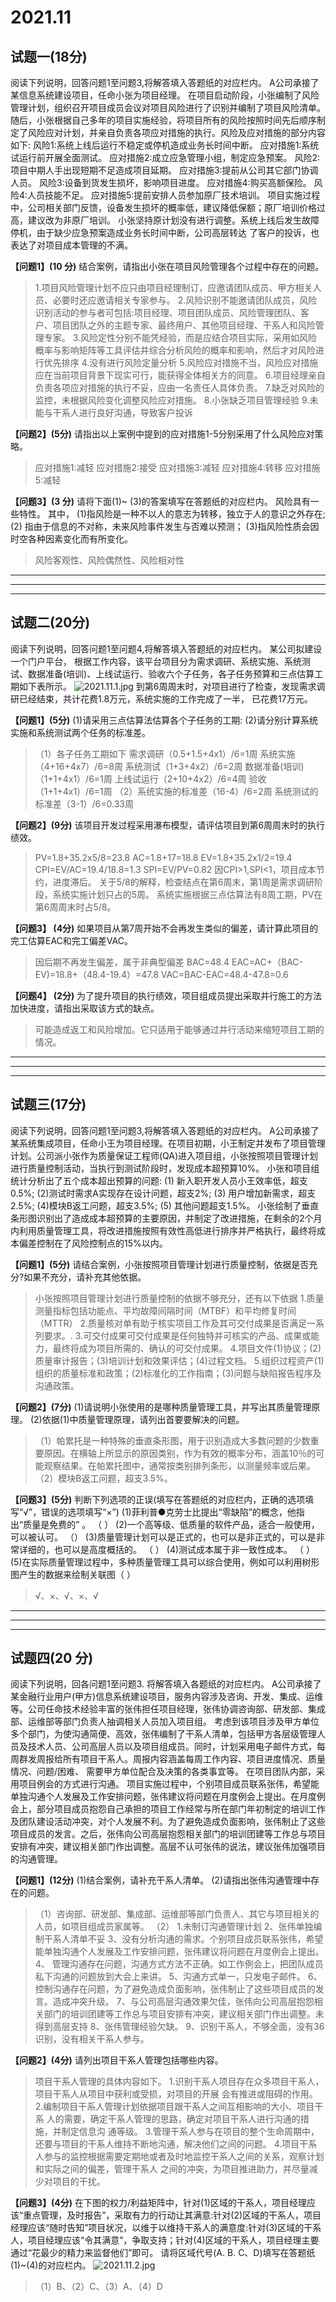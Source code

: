 # 2021.11

## 试题一(18分)

阅读下列说明，回答问题1至问题3,将解答填入答题纸的对应栏内。
A公司承接了某信息系统建设项目，任命小张为项目经理。
在项目启动阶段，小张编制了风险管理计划，组织召开项目成员会议对项目风险进行了识别并编制了项目风险清单。随后，小张根据自己多年的项目实施经验，将项目所有的风险按照时间先后顺序制定了风险应对计划，并亲自负责各项应对措施的执行。风险及应对措施的部分内容如下:
风险1:系统上线后运行不稳定或停机造成业务长时间中断。
应对措施1:系统试运行前开展全面测试。
应对措施2:成立应急管理小组，制定应急预案。
风险2:项目中期人手出现短期不足造成项目延期。
应对措施3:提前从公司其它部门协调人员。
风险3:设备到货发生损坏，影响项目进度。
应对措施4:购买高额保险。
风险4:人员技能不足。
应对措施5:提前安排人员参加原厂技术培训。
项目实施过程中，公司相关部门反馈，设备发生损坏的概率低，建议降低保额；原厂培训价格过高，建议改为非原厂培训。
小张坚持原计划没有进行调整。系统上线后发生故障停机，由于缺少应急预案造成业务长时间中断，公司高层转达 了客户的投诉，也表达了对项目成本管理的不满。

**【问题1】(10 分)**
结合案例，请指出小张在项目风险管理各个过程中存在的问题。
>1.项目风险管理计划不应只由项目经理制订，应邀请团队成员、甲方相关人员、必要时还应邀请相关专家参与。
2.风险识别不能邀请团队成员，风险识别活动的参与者可包括:项目经理、项目团队成员、风险管理团队、客户、项目团队之外的主题专家、最终用户、其他项目经理、干系人和风险管理专家。
3.风险定性分别不能凭经验，而是应结合项目实际，采用如风险概率与影响矩阵等工具评估并综合分析风险的概率和影响，然后才对风险进行优先排序
4.没有进行风险定量分析
5.风险应对措施不当，风险应对措施应在当前项目背景下现实可行，能获得全体相关方的同意。
6.项目经理亲自负责各项应对措施的执行不妥，应由一名责任人具体负责。
7.缺乏对风险的监控，未根据风险变化调整风险应对措施。
8.小张缺乏项目管理经验
9.未能与干系人进行良好沟通，导致客户投诉

**【问题2】(5分)**
请指出以上案例中提到的应对措施1-5分别采用了什么风险应对策略。
>应对措施1:减轻
应对措施2:接受
应对措施3:减轻
应对措施4:转移
应对措施5:减轻

**【问题3】(3 分)**
请将下面(1)~ (3)的答案填写在答题纸的对应栏内。
风险具有一些特性。 其中，
(1)指风险是一种不以人的意志为转移，独立于人的意识之外存在;
(2) 指由于信息的不对称，未来风险事件发生与否难以预测；
(3)指风险性质会因时空各种因素变化而有所变化。
>风险客观性、风险偶然性、风险相对性

---
---
---

## 试题二(20分)

阅读下列说明，回答问题1至问题4,将解答填入答题纸的对应栏内。
某公司拟建设一个门户平台， 根据工作内容，该平台项目分为需求调研、系统实施、系统测试、数据准备(培训)、上线试运行、验收六个子任务，各子任务预算和三点估算工期如下表所示。
![2021.11.1.jpg](res/2021.11.1.jpg)
到第6周周末时，对项目进行了检查，发现需求调研已经结束，共计花费1.8万元，系统实施的工作完成了一半， 已花费17万元。

**【问题1】(5分)**
(1)请采用三点估算法估算各个子任务的工期:
(2)请分别计算系统实施和系统测试两个任务的标准差。
>（1）各子任务工期如下
需求调研（0.5+1.5+4x1）/6=1周
系统实施（4+16+4x7）/6=8周
系统测试（1+3+4x2）/6=2周
数据准备(培训)（1+1+4x1）/6=1周
上线试运行（2+10+4x2）/6=4周
验收（1+1+4x1）/6=1周
（2）系统实施的标准差（16-4）/6=2周
系统测试的标准差（3-1）/6=0.33周

**【问题2】(9分)**
该项目开发过程采用瀑布模型，请评估项目到第6周周末时的执行绩效。
>PV=1.8+35.2x5/8=23.8
AC=1.8+17=18.8
EV=1.8+35.2x1/2=19.4
CPI=EV/AC=19.4/18.8=1.3
SPI=EV/PV=0.82
因CPI>1,SPI<1，项目成本节约，进度滞后。
关于5/8的解释，检查结点在第6周末，第1周是需求调研阶段，系统实施计划只占的5周。
系统实施根据三点估算法有8周工期，PV在第6周周末时占5/8。

**【问题3】 (4分)**
如果项目从第7周开始不会再发生类似的偏差，请计算此项目的完工估算EAC和完工偏差VAC。
>因后期不再发生偏差，属于非典型偏差
BAC=48.4
EAC=AC+（BAC-EV)=18.8+（48.4-19.4）=47.8
VAC=BAC-EAC=48.4-47.8=0.6

**【问题4】 (2分)**
为了提升项目的执行绩效，项目组成员提出采取并行施工的方法加快进度，请指出采取该方式的缺点。
>可能造成返工和风险增加。它只适用于能够通过并行活动来缩短项目工期的情况。

---
---
---

## 试题三(17分)

阅读下列说明，回答问题1至问题3,将解答填入答题纸的对应栏内。
A公司承接了某系统集成项目，任命小王为项目经理。在项目初期，小王制定并发布了项目管理计划。公司派小张作为质量保证工程师(QA)进入项目组，小张按照项目管理计划进行质量控制活动，当执行到测试阶段时，发现成本超预算10%。
小张和项目组统计分析出了五个成本超出预算的问题:
(1) 新入职开发人员小王效率低，超支0.5%;
(2)测试时需求A实现存在设计问题，超支2%;
(3) 用户增加新需求，超支2.5%;
(4)模块B返工问题，超支3.5%;
(5) 其他问题超支1.5%。
小张绘制了垂直条形图识别出了造成成本超预算的主要原因，并制定了改进措施，在剩余的2个月内利用质量管理工具，将改进措施按照有效性高低进行排序并严格执行，最终将成本偏差控制在了风险控制点的15%以内。

**【问题1】(5分)**
请结合案例，小张按照项目管理计划进行质量控制，依据是否充分?如果不充分，请补充其他依据。
>小张按照项目管理计划进行质量控制的依据不够充分，还有以下依据
1.质量测量指标包括功能点、平均故障间隔时间（MTBF）和平均修复时间（MTTR）
2.质量核对单有助于核实项目工作及其可交付成果是否满足一系列要求。.
3.可交付成果可交付成果是任何独特并可核实的产品、成果或能力，最终将成为项目所需的、确认的可交付成果。
4.项目文件(1)协议；(2)质量审计报告；(3)培训计划和效果评估；(4)过程文档。
5.组织过程资产(1)组织的质量标准和政策；(2)标准化的工作指南；(3)问题与缺陷报告程序及沟通政策。

**【问题2】(7分)**
(1)请说明小张使用的是哪种质量管理工具，并写出其质量管理原理。
(2)依据(1)中质量管理原理，请列出首要要解决的问题。
>（1）帕累托是一种特殊的垂直条形图，用于识别造成大多数问题的少数重要原因。在横轴上所显示的原因类别，作为有效的概率分布，涵盖10％的可能观察结果。在帕累托图中，通常按类别排列条形，以测量频率或后果。
（2）模块B返工问题，超支3.5%。

**【问题3】(5分)**
判断下列选项的正误(填写在答题纸的对应栏内，正确的选项填写“√”，错误的选项填写“×”)
(1)菲利普●克劳士比提出“零缺陷”的概念，他指出“质量是免费的” 。 （ ）
(2)一个高等级、低质量的软件产品，适合一般使用， 可以被认可。 （）
(3)质量管理计划可以是正式的，也可以是非正式的，可以是非常详细的，也可以是高度概括的。 （ ）
(4)测试成本属于非一致性成本。 （ ）
(5)在实际质量管理过程中，多种质量管理工具可以综合使用，例如可以利用树形图产生的数据来绘制关联图（ ）
>√、×、√、×、√

---
---
---

## 试题四(20 分)

阅读下列说明，回各问题1至问题3. 将解答填入各题纸的对应栏内。
A公司承接了某金融行业用户(甲方)信息系统建设项目，服务内容涉及咨询、开发、集成、运维等。公司任命技术经验丰富的张伟担任项目经理，张伟协调咨询部、研发部、集成部、运维部等部门负责人抽调相关人员加入项目组。
考虑到该项目涉及甲方单位多个部门，为使沟通简便、高效，张伟编制了干系人清单，包括甲方各层级管理人员及技术人员、公司高层人员以及项目组成员。同时，计划采用电子邮件方式，每周群发周报给所有项目干系人。周报内容涵盖每周工作内容、项目进度情况、质量情况、问题/困难、 需要甲方单位配合及决策的各类事宜等。
在项目团队内部，采用项目例会的方式进行沟通。
项目实施过程中，个别项目成员联系张伟，希望能单独沟通个人发展及工作安排问题，张伟建议将问题在月度例会上提出。在月度例会上，部分项目成员抱怨自己承担的项目工作经常与所在部门年初制定的培训工作及团队建设活动冲突，对个人发展不利。为了避免造成负面影响，张伟制止了这些项目成员的发言。之后，张伟向公司高层抱怨相关部门的培训团建等工作总与项目安排有冲突，建议相关部门作出调整。高层不认可张伟的说法，建议张伟加强项目的沟通管理。

**【问题1】(12分)**
(1)结合案例，请补充干系人清单。
(2)请指出张伟沟通管理中存在的问题。
>（1）咨询部、研发部、集成部、运维部等部门负责人、其它与项目相关的人员，如项目组成员家属等。
（2）
1.未制订沟通管理计划
2、张伟单独编制干系人清单不妥
3、没有分析沟通的需求。个别项目成员联系张伟，希望能单独沟通个人发展及工作安排问题，张伟建议将问题在月度例会上提出。
4、 管理沟通存在问题，沟通方式方法不正确。如工作例会上，把团队成员私下沟通的问题放到大会上来讲。
5、沟通方式单一，只发电子邮件。
6、控制沟通存在问题，为了避免造成负面影响，张伟制止了这些项目成员的发言。造成冲突升级。
7、与公司高层沟通效果欠佳，张伟向公司高层抱怨相关部门的培训团建等工作总与项目安排有冲突，建议相关部门作出调整。未得到高层支持
8、张伟管理经验欠缺。
9、识别干系人，不够全面，没有36识别，没有相关干系人参与。

**【问题2】(4分)**
请列出项目干系人管理包括哪些内容。
>项目干系人管理的具体内容如下。
1.识别干系人项目存在众多项目干系人，项目干系人从项目中获利或受损，对项目的开展 会有推进或阻碍的作用。
2.编制项目干系人管理计划依据项目跟干系人之间互相影响的大小、项目干系 人的需要，确定干系人管理的思路，确定对项目干系人进行沟通的措施，并制定信息沟 通等级。
3.管理干系人参与在项目的整个生命周期中，还要与项目的干系人维持不断地沟通，解决他们之间的问题。
4.项目干系人参与的监控根据需要定期地或者及时地监控干系人之间的关系，观察计划和实际之间的偏差，管理干系人 之间的冲突，为项目推进助力，并尽量减少对项目的干扰。

**【问题3】(4分)**
在下图的权力/利益矩阵中，针对(1)区域的干系人，项目经理应该“重点管理，及时报告”，采取有力的行动让其满意:针对(2)区域的干系人，项目经理应该“随时告知”项目状况，以维于以维持干系人的满意度:针对(3)区域的干系人，项目经理应该“令其满意”，争取支持；针对(4)区域的干系人，项目经理主要通过“花最少的精力来监督他们”即可。
请将区域代号(A. B. C、D)填写在答题纸(1)~(4)的对应栏内。
![2021.11.2.jpg](res/2021.11.2.jpg)
>（1）B、（2）C、（3）A、（4）D
